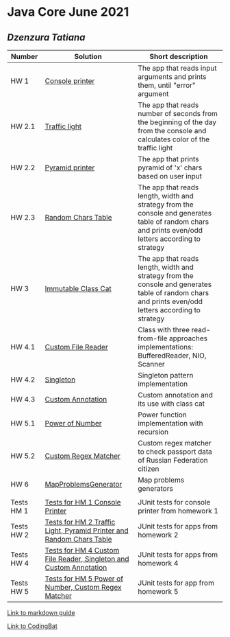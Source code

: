 # Java Core June 2021

## *Dzenzura Tatiana*

| Number | Solution  | Short description
| --- | --- | --- |
| HW 1 | [Console printer](https://github.com/NikolaevArtem/Java_Core_June_2021/tree/feature/TatianaDzenzura/src/main/java/homework_1) | The app that reads input arguments and prints them, until "error" argument |
| HW 2.1 | [Traffic light](https://github.com/NikolaevArtem/Java_Core_June_2021/tree/feature/TatianaDzenzura/src/main/java/homework_2/traffic_light) | The app that reads number of seconds from the beginning of the day from the console and calculates color of the traffic light |
| HW 2.2 | [Pyramid printer](https://github.com/NikolaevArtem/Java_Core_June_2021/tree/feature/TatianaDzenzura/src/main/java/homework_2/pyramid_printer) | The app that prints pyramid of 'x' chars based on user input |
| HW 2.3 | [Random Chars Table](https://github.com/NikolaevArtem/Java_Core_June_2021/tree/feature/TatianaDzenzura/src/main/java/homework_2/random_chars_table) | The app that reads length, width and strategy from the console and generates table of random chars and prints even/odd letters according to strategy |
| HW 3 | [Immutable Class Cat](https://github.com/NikolaevArtem/Java_Core_June_2021/tree/feature/TatianaDzenzura/src/main/java/homework_3) | The app that reads length, width and strategy from the console and generates table of random chars and prints even/odd letters according to strategy |
| HW 4.1 | [Custom File Reader](https://github.com/NikolaevArtem/Java_Core_June_2021/tree/feature/TatianaDzenzura/src/main/java/homework_4/custom_file_reader) | Class with three read-from-file approaches implementations: BufferedReader, NIO, Scanner |
| HW 4.2 | [Singleton](https://github.com/NikolaevArtem/Java_Core_June_2021/tree/feature/TatianaDzenzura/src/main/java/homework_4/singleton) | Singleton pattern implementation |
| HW 4.3 | [Custom Annotation](https://github.com/NikolaevArtem/Java_Core_June_2021/tree/feature/TatianaDzenzura/src/main/java/homework_4/custom_annotation) | Custom annotation and its use with class cat |
| HW 5.1 | [Power of Number](https://github.com/NikolaevArtem/Java_Core_June_2021/tree/feature/TatianaDzenzura/src/main/java/homework_5/power_of_number) | Power function implementation with recursion |
| HW 5.2 | [Custom Regex Matcher](https://github.com/NikolaevArtem/Java_Core_June_2021/tree/feature/TatianaDzenzura/src/main/java/homework_5/custom_regex_matcher) | Custom regex matcher to check passport data of Russian Federation citizen |
| HW 6 | [MapProblemsGenerator](https://github.com/NikolaevArtem/Java_Core_June_2021/tree/feature/TatianaDzenzura/src/main/java/homework_6) | Map problems generators |
| |  | |
| Tests HM 1 | [Tests for HM 1 Console Printer](https://github.com/NikolaevArtem/Java_Core_June_2021/tree/feature/TatianaDzenzura/src/test/java/homework_1) | JUnit tests for console printer from homework 1 |
| Tests HW 2 | [Tests for HM 2 Traffic Light, Pyramid Printer and Random Chars Table](https://github.com/NikolaevArtem/Java_Core_June_2021/tree/feature/TatianaDzenzura/src/test/java/homework_2) | JUnit tests for apps from homework 2 |
| Tests HW 4 | [Tests for HM 4 Custom File Reader, Singleton and Custom Annotation](https://github.com/NikolaevArtem/Java_Core_June_2021/tree/feature/TatianaDzenzura/src/test/java/homework_4) | JUnit tests for apps from homework 4 |
| Tests HW 5 | [Tests for HM 5 Power of Number, Custom Regex Matcher](https://github.com/NikolaevArtem/Java_Core_June_2021/tree/feature/TatianaDzenzura/src/test/java/homework_5) | JUnit tests for app from homework 5 |

[Link to markdown guide](https://github.com/adam-p/markdown-here/wiki/Markdown-Cheatsheet)

[Link to CodingBat](https://codingbat.com/done?user=tatiana22d@gmail.com&tag=53255552)